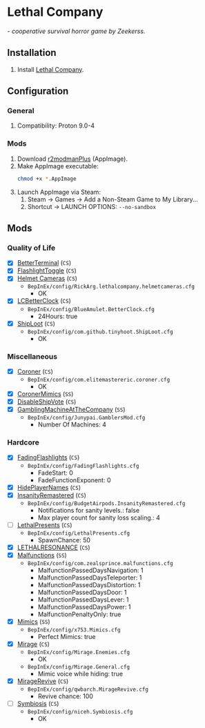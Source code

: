 # Lethal Company

*- cooperative survival horror game by Zeekerss*.

## Installation

1. Install [Lethal Company](https://store.steampowered.com/app/1966720/Lethal_Company/).

## Configuration

### General

1. Compatibility: Proton 9.0-4

### Mods

1. Download [r2modmanPlus](https://github.com/ebkr/r2modmanPlus/releases/) (AppImage).
1. Make AppImage executable:
	```sh
	chmod +x *.AppImage
	```
1. Launch AppImage via Steam:
	1. Steam -> Games -> Add a Non-Steam Game to My Library...
	1. Shortcut -> LAUNCH OPTIONS: `--no-sandbox`

## Mods

### Quality of Life

- [x] [BetterTerminal](https://thunderstore.io/c/lethal-company/p/Computerdores/BetterTerminal/) (`CS`)
- [x] [FlashlightToggle](https://thunderstore.io/c/lethal-company/p/Renegades/FlashlightToggle/) (`CS`)
- [x] [Helmet Cameras](https://thunderstore.io/c/lethal-company/p/RickArg/Helmet_Cameras/) (`CS`)
	- `BepInEx/config/RickArg.lethalcompany.helmetcameras.cfg`
		- OK
- [x] [LCBetterClock](https://thunderstore.io/c/lethal-company/p/BlueAmulet/LCBetterClock/) (`CS`)
	- `BepInEx/config/BlueAmulet.BetterClock.cfg`
		- 24Hours: true
- [x] [ShipLoot](https://thunderstore.io/c/lethal-company/p/tinyhoot/ShipLoot/) (`CS`)
	- `BepInEx/config/com.github.tinyhoot.ShipLoot.cfg`
		- OK

### Miscellaneous

- [x] [Coroner](https://thunderstore.io/c/lethal-company/p/EliteMasterEric/Coroner/) (`CS`)
	- `BepInEx/config/com.elitemastereric.coroner.cfg`
		- OK
- [x] [CoronerMimics](https://thunderstore.io/c/lethal-company/p/EliteMasterEric/CoronerMimics/) (`SS`)
- [x] [DisableShipVote](https://thunderstore.io/c/lethal-company/p/KoogeesMods/DisableShipVote/) (`CS`)
- [x] [GamblingMachineAtTheCompany](https://thunderstore.io/c/lethal-company/p/JunLethalCompany/GamblingMachineAtTheCompany/) (`SS`)
	- `BepInEx/config/Junypai.GamblersMod.cfg`
		- Number Of Machines: 4

### Hardcore

- [x] [FadingFlashlights](https://thunderstore.io/c/lethal-company/p/Dolphin2Point0/FadingFlashlights/) (`CS`)
	- `BepInEx/config/FadingFlashlights.cfg`
		- FadeStart: 0
		- FadeFunctionExponent: 0
- [x] [HidePlayerNames](https://thunderstore.io/c/lethal-company/p/Monkeytype/HidePlayerNames/) (`CS`)
- [x] [InsanityRemastered](https://thunderstore.io/c/lethal-company/p/BudgetAirpods/InsanityRemastered/) (`CS`)
	- `BepInEx/config/BudgetAirpods.InsanityRemastered.cfg`
		- Notifications for sanity levels.: false
		- Max player count for sanity loss scaling.: 4
- [ ] [LethalPresents](https://thunderstore.io/c/lethal-company/p/Azim/LethalPresents/) (`CS`)
	- `BepInEx/config/LethalPresents.cfg`
		- SpawnChance: 50
- [x] [LETHALRESONANCE](https://thunderstore.io/c/lethal-company/p/LethalResonance/LETHALRESONANCE/) (`CS`)
- [x] [Malfunctions](https://thunderstore.io/c/lethal-company/p/zealsprince/Malfunctions/) (`SS`)
	- `BepInEx/config/com.zealsprince.malfunctions.cfg`
		- MalfunctionPassedDaysNavigation: 1
		- MalfunctionPassedDaysTeleporter: 1
		- MalfunctionPassedDaysDistortion: 1
		- MalfunctionPassedDaysDoor: 1
		- MalfunctionPassedDaysLever: 1
		- MalfunctionPassedDaysPower: 1
		- MalfunctionPenaltyOnly: true
- [x] [Mimics](https://thunderstore.io/c/lethal-company/p/x753/Mimics/) (`SS`)
	- `BepInEx/config/x753.Mimics.cfg`
		- Perfect Mimics: true
- [x] [Mirage](https://thunderstore.io/c/lethal-company/p/qwbarch/Mirage/) (`CS`)
	- `BepInEx/config/Mirage.Enemies.cfg`
		- OK
	- `BepInEx/config/Mirage.General.cfg`
		- Mimic voice while hiding: true
- [x] [MirageRevive](https://thunderstore.io/c/lethal-company/p/qwbarch/MirageRevive/) (`CS`)
	- `BepInEx/config/qwbarch.MirageRevive.cfg`
		- Revive chance: 100
- [ ] [Symbiosis](https://thunderstore.io/c/lethal-company/p/NiceHairs/Symbiosis/) (`CS`)
	- `BepInEx/config/niceh.Symbiosis.cfg`
		- OK
